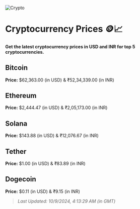 
![Crypto](https://www.techguide.com.au/wp-content/uploads/2020/11/crypto3.jpeg)

# Cryptocurrency Prices 🪙📈

#### Get the latest cryptocurrency prices in USD and INR for top 5 cryptocurrencies.

## Bitcoin

**Price:** $62,363.00 (in USD) & ₹52,34,339.00 (in INR)

## Ethereum

**Price:** $2,444.47 (in USD) & ₹2,05,173.00 (in INR)

## Solana

**Price:** $143.88 (in USD) & ₹12,076.67 (in INR)

## Tether

**Price:** $1.00 (in USD) & ₹83.89 (in INR)

## Dogecoin

**Price:** $0.11 (in USD) & ₹9.15 (in INR)

> _Last Updated: 10/9/2024, 4:13:29 AM (in GMT)_
